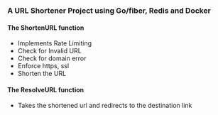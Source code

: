 ### A URL Shortener Project using Go/fiber, Redis and Docker

#### The ShortenURL function 
- Implements Rate Limiting
- Check for Invalid URL
- Check for domain error
- Enforce https, ssl
- Shorten the URL

#### The ResolveURL function
- Takes the shortened url and redirects to the destination link
